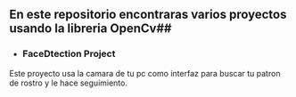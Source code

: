 ## En este repositorio encontraras varios proyectos usando la libreria OpenCv## 
* ### FaceDtection Project ###
Este proyecto usa la camara de tu pc como interfaz para buscar tu patron de rostro y le hace seguimiento.